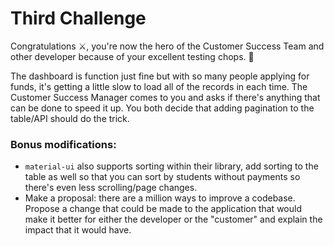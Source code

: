 

# Third Challenge
Congratulations ⚔️, you're now the hero of the Customer Success Team and other developer
because of your excellent testing chops. 🙌

The dashboard is function just fine but with so many people applying for funds, it's getting a little slow to load all of the records in each time. The Customer Success Manager comes to you and asks if there's anything that can be done to speed it up. You both decide that adding pagination to the table/API should do the trick.

### Bonus modifications:
- `material-ui` also supports sorting within their library, add sorting
to the table as well so that you can sort by students without payments so there's even less scrolling/page changes.
- Make a proposal: there are a million ways to improve a codebase. Propose a change that could be made to the application that would make it better for either the developer or the "customer" and explain the impact that it would have.